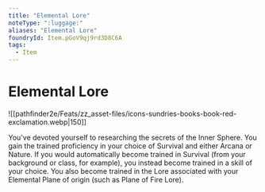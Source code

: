 ```yaml
---
title: "Elemental Lore"
noteType: ":luggage:"
aliases: "Elemental Lore"
foundryId: Item.pGoV9qj9rd3D8C6A
tags:
  - Item
---
```


# Elemental Lore
![[pathfinder2e/Feats/zz_asset-files/icons-sundries-books-book-red-exclamation.webp|150]]

You've devoted yourself to researching the secrets of the Inner Sphere. You gain the trained proficiency in your choice of Survival and either Arcana or Nature. If you would automatically become trained in Survival (from your background or class, for example), you instead become trained in a skill of your choice. You also become trained in the Lore associated with your Elemental Plane of origin (such as Plane of Fire Lore).
